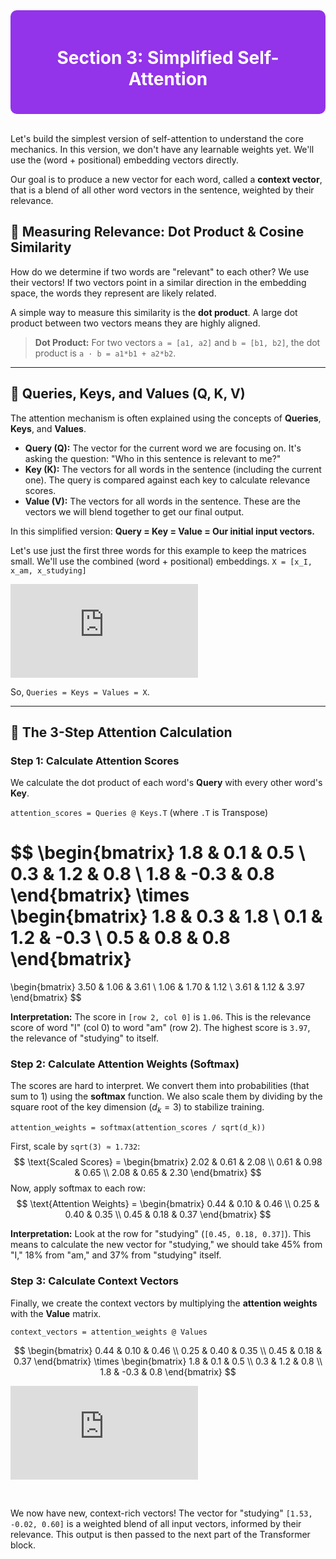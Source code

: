 <div style="background-color:#9333EA; padding:20px; border-radius:10px; color:white;">
  <h1 align="center">Section 3: Simplified Self-Attention</h1>
</div>
<br>

Let's build the simplest version of self-attention to understand the core mechanics. In this version, we don't have any learnable weights yet. We'll use the (word + positional) embedding vectors directly.

Our goal is to produce a new vector for each word, called a **context vector**, that is a blend of all other word vectors in the sentence, weighted by their relevance.

## 🤝 Measuring Relevance: Dot Product & Cosine Similarity

How do we determine if two words are "relevant" to each other? We use their vectors! If two vectors point in a similar direction in the embedding space, the words they represent are likely related.

A simple way to measure this similarity is the **dot product**. A large dot product between two vectors means they are highly aligned.

> **Dot Product:** For two vectors `a = [a1, a2]` and `b = [b1, b2]`, the dot product is `a · b = a1*b1 + a2*b2`.

---

## 🧐 Queries, Keys, and Values (Q, K, V)

The attention mechanism is often explained using the concepts of **Queries**, **Keys**, and **Values**.

* **Query (Q):** The vector for the current word we are focusing on. It's asking the question: "Who in this sentence is relevant to me?"
* **Key (K):** The vectors for all words in the sentence (including the current one). The query is compared against each key to calculate relevance scores.
* **Value (V):** The vectors for all words in the sentence. These are the vectors we will blend together to get our final output.

In this simplified version: **Query = Key = Value = Our initial input vectors.**

Let's use just the first three words for this example to keep the matrices small. We'll use the combined (word + positional) embeddings.
`X = [x_I, x_am, x_studying]`

![Equation for X](https://latex.codecogs.com/svg.latex?%5Cbg_white%20X%20%3D%20%5Cbegin%7Bbmatrix%7D%201.8%20%26%200.1%20%26%200.5%20%5C%5C%200.3%20%26%201.2%20%26%200.8%20%5C%5C%201.8%20%26%20-0.3%20%26%200.8%20%5Cend%7Bbmatrix%7D%20%5Cquad%20%5Cbegin%7Bmatrix%7D%20%5Cleftarrow%20%5Ctext%7BI%7D%20%5C%5C%20%5Cleftarrow%20%5Ctext%7Bam%7D%20%5C%5C%20%5Cleftarrow%20%5Ctext%7Bstudying%7D%20%5Cend%7Bmatrix%7D)

So, `Queries = Keys = Values = X`.

---

## 🧮 The 3-Step Attention Calculation

### Step 1: Calculate Attention Scores
We calculate the dot product of each word's **Query** with every other word's **Key**.

`attention_scores = Queries @ Keys.T` (where `.T` is Transpose)

$$
\begin{bmatrix}
1.8 & 0.1 & 0.5 \\
0.3 & 1.2 & 0.8 \\
1.8 & -0.3 & 0.8
\end{bmatrix}
\times
\begin{bmatrix}
1.8 & 0.3 & 1.8 \\
0.1 & 1.2 & -0.3 \\
0.5 & 0.8 & 0.8
\end{bmatrix}
=
\begin{bmatrix}
3.50 & 1.06 & 3.61 \\
1.06 & 1.70 & 1.12 \\
3.61 & 1.12 & 3.97
\end{bmatrix}
$$

**Interpretation:** The score in `[row 2, col 0]` is `1.06`. This is the relevance score of word "I" (col 0) to word "am" (row 2). The highest score is `3.97`, the relevance of "studying" to itself.

### Step 2: Calculate Attention Weights (Softmax)
The scores are hard to interpret. We convert them into probabilities (that sum to 1) using the **softmax** function. We also scale them by dividing by the square root of the key dimension ($d_k=3$) to stabilize training.

`attention_weights = softmax(attention_scores / sqrt(d_k))`

First, scale by `sqrt(3) ≈ 1.732`:
$$
\text{Scaled Scores} = \begin{bmatrix}
2.02 & 0.61 & 2.08 \\
0.61 & 0.98 & 0.65 \\
2.08 & 0.65 & 2.30
\end{bmatrix}
$$
Now, apply softmax to each row:
$$
\text{Attention Weights} = \begin{bmatrix}
0.44 & 0.10 & 0.46 \\
0.25 & 0.40 & 0.35 \\
0.45 & 0.18 & 0.37
\end{bmatrix}
$$


**Interpretation:** Look at the row for "studying" (`[0.45, 0.18, 0.37]`). This means to calculate the new vector for "studying," we should take 45% from "I," 18% from "am," and 37% from "studying" itself.

### Step 3: Calculate Context Vectors
Finally, we create the context vectors by multiplying the **attention weights** with the **Value** matrix.

`context_vectors = attention_weights @ Values`

$$
\begin{bmatrix}
0.44 & 0.10 & 0.46 \\
0.25 & 0.40 & 0.35 \\
0.45 & 0.18 & 0.37
\end{bmatrix}
\times
\begin{bmatrix}
1.8 & 0.1 & 0.5 \\
0.3 & 1.2 & 0.8 \\
1.8 & -0.3 & 0.8
\end{bmatrix}
$$

![Context Vector Result](https://latex.codecogs.com/svg.latex?%5Cbg_white%20%5Cbegin%7Bbmatrix%7D%201.64%20%26%200.02%20%26%200.67%20%5C%5C%201.20%20%26%200.39%20%26%200.83%20%5C%5C%201.53%20%26%20-0.02%20%26%200.60%20%5Cend%7Bbmatrix%7D%20%5Cquad%20%5Cbegin%7Bmatrix%7D%20%5Cleftarrow%20%5Ctext%7BContext%20for%20%22I%22%7D%20%5C%5C%20%5Cleftarrow%20%5Ctext%7BContext%20for%20%22am%22%7D%20%5C%5C%20%5Cleftarrow%20%5Ctext%7BContext%20for%20%22studying%22%7D%20%5Cend%7Bmatrix%7D)

<br>

We now have new, context-rich vectors! The vector for "studying" `[1.53, -0.02, 0.60]` is a weighted blend of all input vectors, informed by their relevance. This output is then passed to the next part of the Transformer block.
